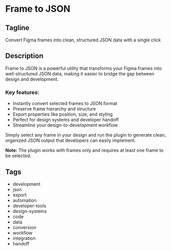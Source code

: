 # Frame to JSON

## Tagline
Convert Figma frames into clean, structured JSON data with a single click

## Description
Frame to JSON is a powerful utility that transforms your Figma frames into well-structured JSON data, making it easier to bridge the gap between design and development.

### Key features:
- Instantly convert selected frames to JSON format
- Preserve frame hierarchy and structure
- Export properties like position, size, and styling
- Perfect for design systems and developer handoff
- Streamline your design-to-development workflow

Simply select any frame in your design and run the plugin to generate clean, organized JSON output that developers can easily implement.

**Note:** The plugin works with frames only and requires at least one frame to be selected.

## Tags
- development
- json
- export
- automation
- developer-tools
- design-systems
- code
- data
- conversion
- workflow
- integration
- handoff